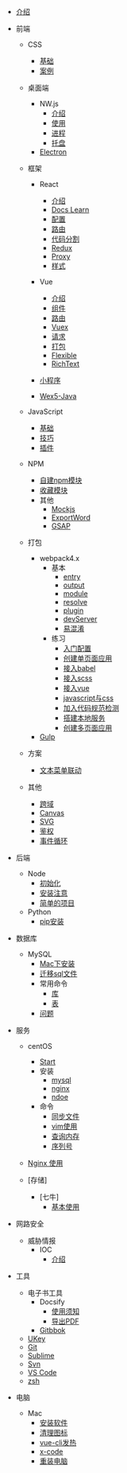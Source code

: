 * [介绍](README.md)

* 前端
  * CSS
    * [基础](view/front-end/css/css-base.md)
    * [案例](view/front-end/css/css-knife.md)

  * 桌面端
    * NW.js
      * [介绍](view/front-end/desktop/nw/README.md)
      * [使用](view/front-end/desktop/nw/useage.md)
      * [进程](view/front-end/desktop/nw/process.md)
      * [托盘](view/front-end/desktop/nw/tray.md)
    * [Electron](view/front-end/desktop/electron.md)

  * 框架
    * React
      * [介绍](view/front-end/frame/react/react.md)
      * [Docs Learn](view/front-end/frame/react/docs-learn.md)
      * [配置](view/front-end/frame/react/config.md)
      * [路由](view/front-end/frame/react/router.md)
      * [代码分割](view/front-end/frame/react/codeSpliting.md)
      * [Redux](view/front-end/frame/react/redux.md)
      * [Proxy](view/front-end/frame/react/proxy.md)
      * [样式](view/front-end/frame/react/style.md)

    * Vue
      * [介绍](view/front-end/frame/vue/vue.md)
      * [组件](view/front-end/frame/vue/component.md)
      * [路由](view/front-end/frame/vue/router.md)
      * [Vuex](view/front-end/frame/vue/vuex.md)
      * [请求](view/front-end/frame/vue/api.md)
      * [打包](view/front-end/frame/vue/build.md)
      * [Flexible](view/front-end/frame/vue/flexible.md)
      * [RichText](view/front-end/frame/vue/richtext.md)

    * [小程序](view/front-end/frame/mini-program.md)
    * [Wex5-Java](view/front-end/frame/wex5-java.md)

  * JavaScript
    * [基础](view/front-end/js/base.md)
    * [技巧](view/front-end/js/knife.md)
    * [插件](view/front-end/js/plugin.md)

  * NPM
    * [自建npm模块](view/front-end/npm/npmModules.md)
    * [收藏模块](view/front-end/npm/useful.md)
    * 其他
      * [Mockjs](view/front-end/npm/other/mock.md)
      * [ExportWord](view/front-end/npm/other/exportWord.md)
      * [GSAP](view/front-end/npm/other/gsap.md)

  * 打包
    * webpack4.x
      * 基本
        * [entry](view/front-end/pack/webpack/base/entry.md)
        * [output](view/front-end/pack/webpack/base/output.md)
        * [module](view/front-end/pack/webpack/base/module.md)
        * [resolve](view/front-end/pack/webpack/base/resolve.md)
        * [plugin](view/front-end/pack/webpack/base/plugin.md)
        * [devServer](view/front-end/pack/webpack/base/devServer.md)
        * [易混淆](view/front-end/pack/webpack/base/attention.md)
      * 练习
        * [入门配置](view/front-end/pack/webpack/train/start.md)
        * [创建单页面应用](view/front-end/pack/webpack/train/singlePage.md)
        * [接入babel](view/front-end/pack/webpack/train/babelLoader.md)
        * [接入scss](view/front-end/pack/webpack/train/scssLoader.md)
        * [接入vue](view/front-end/pack/webpack/train/vueLoader.md)
        * [javascript与css](view/front-end/pack/webpack/train/splitJsCss.md)
        * [加入代码规范检测](view/front-end/pack/webpack/train/lint.md)
        * [搭建本地服务](view/front-end/pack/webpack/train/localServer.md)
        * [创建多页面应用](view/front-end/pack/webpack/train/multiPage.md)
    * [Gulp](view/front-end/pack/gulp.md)

  * 方案
    * [文本菜单联动](view/front-end/plan/fullpageScrollMenu.md)

  * 其他
    * [跨域](view/front-end/technique/Proxy.md)
    * [Canvas](view/front-end/technique/canvas.md)
    * [SVG](view/front-end/technique/svg.md)
    * [鉴权](view/front-end/technique/authority.md)
    * [事件循环](view/front-end/technique/eventLoop.md)

* 后端
  * Node
    * [初始化](view/back-end/node/init.md)
    * [安装注意](view/back-end/node/npm_install.md)
    * [简单的项目](view/back-end/node/node_project.md)
  * Python
    * [pip安装](view/back-end/python/install.md)

* 数据库
  * MySQL
    * [Mac下安装](view/sql/mysql/start.md)
    * [迁移sql文件](view/sql/mysql/movesql.md)
    * 常用命令
      * [库](view/sql/mysql/database.md)
      * [表](view/sql/mysql/table.md)
    * [问题](view/sql/mysql/qa.md)

* 服务
  * centOS
    * [Start](view/service/centos/start.md)
    * 安装
      * [mysql](view/service/centos/mysql.md)
      * [nginx](view/service/centos/nginx.md)
      * [ndoe](view/service/centos/node.md)
    * 命令
      * [同步文件](view/service/centos/syncFile.md)
      * [vim使用](view/service/centos/vim.md)
      * [查询内存](view/service/centos/storage.md)
      * [序列号](view/service/centos/serial-number.md)

  * [Nginx 使用](view/service/nginx.md)

  * [存储]
    * [七牛]
      * [基本使用](view/service/storage/qiniu/qiniu.md)

* 网路安全
  * 威胁情报
    * IOC
      * [介绍](view/cyber_security/threat_intelligence/IOC/ioc.md)

* 工具
  * 电子书工具
    * Docsify
      * [使用须知](view/tools/e-book/docsify/useage.md)
      * [导出PDF](view/tools/e-book/docsify/md2pdf.md)
    * [Gitbbok](view/tools/e-book/gitbook/gitbook.md)
  * [UKey](view/tools/ukey/useage.md)
  * [Git](view/tools/git.step.md)
  * [Sublime](view/tools/sublime.md)
  * [Svn](view/tools/svn.md)
  * [VS Code](view/tools/vscode.md)
  * [zsh](view/tools/zsh.md)

* 电脑
  * Mac
    * [安装软件](view/computer/mac/app.md)
    * [清理图标](view/computer/mac/clearIcon.md)
    * [vue-cli发热](view/computer/mac/vue-cli项目.md)
    * [x-code](view/computer/mac/x-code.md)
    * [重装电脑](view/computer/mac/install.md)
